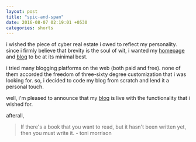 ```yaml
---
layout: post
title: "spic-and-span"
date: 2016-08-07 02:19:01 +0530
categories: shorts
---
```

i wished the piece of cyber real estate i owed to reflect my personality. since i firmly believe that brevity is the soul of wit, i wanted my [homepage](http://ratan.me) and [blog](http://blog.ratan.me) to be at its minimal best.

i tried many blogging platforms on the web (both paid and free). none of them accorded the freedom of three-sixty degree customization that i was looking for. so, i decided to code my blog from scratch and lend it a personal touch.

well, i'm pleased to announce that my [blog](http://blog.ratan.me) is live with the functionality that i wished for.

afterall,
> If there's a book that you want to read, but it hasn't been written yet, then you must write it. - toni morrison
